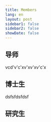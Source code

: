 ```yaml
---
title: Members
lang: en
layout: post
sidebar1: false
sidebar2: false
showDate: false
---
```


## 导师 ##

vcd'v'c'xv'xv'xv'c'x

## 博士生 ##

dsfsfdsfdsf

## 研究生 ##